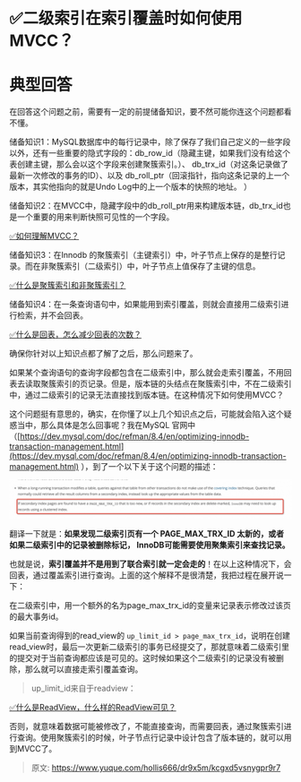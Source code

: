 # ✅二级索引在索引覆盖时如何使用MVCC？


# 典型回答

在回答这个问题之前，需要有一定的前提储备知识，要不然可能你连这个问题都看不懂。

储备知识1：MySQL数据库中的每行记录中，除了保存了我们自己定义的一些字段以外，还有一些重要的隐式字段的：db_row_id（隐藏主键，如果我们没有给这个表创建主键，那么会以这个字段来创建聚簇索引。）、 db_trx_id（对这条记录做了最新一次修改的事务的ID）、以及 db_roll_ptr（回滚指针，指向这条记录的上一个版本，其实他指向的就是Undo Log中的上一个版本的快照的地址。 ）

储备知识2：在MVCC中，隐藏字段中的db_roll_ptr用来构建版本链，db_trx_id也是一个重要的用来判断快照可见性的一个字段。

[✅如何理解MVCC？](https://www.yuque.com/hollis666/dr9x5m/wgu1u6?view=doc_embed)

储备知识3：在Innodb 的聚簇索引（主键索引）中，叶子节点上保存的是整行记录。而在非聚簇索引（二级索引）中，叶子节点上值保存了主键的信息。

[✅什么是聚簇索引和非聚簇索引？](https://www.yuque.com/hollis666/dr9x5m/le8gbo472cpxv63z?view=doc_embed)

储备知识4：在一条查询语句中，如果能用到索引覆盖，则就会直接用二级索引进行检索，并不会回表。

[✅什么是回表，怎么减少回表的次数？](https://www.yuque.com/hollis666/dr9x5m/vr22wd?view=doc_embed)


确保你针对以上知识点都了解了之后，那么问题来了。

如果某个查询语句的查询字段都包含在二级索引中，那么就会走索引覆盖，不用回表去读取聚簇索引的页记录。但是，版本链的头结点在聚簇索引中，不在二级索引中，通过二级索引的记录无法直接找到版本链。在这种情况下如何使用MVCC？

这个问题挺有意思的，确实，在你懂了以上几个知识点之后，可能就会陷入这个疑惑当中，那么具体是怎么回事呢？我在MySQL 官网中（[https://dev.mysql.com/doc/refman/8.4/en/optimizing-innodb-transaction-management.html](https://dev.mysql.com/doc/refman/8.4/en/optimizing-innodb-transaction-management.html) ），到了一个以下关于这个问题的描述：

![17229262951707.jpg](./img/s3S5Y1RgOaLpgS1k/1723252444599-6db106b7-32b7-41cc-9a49-cb8d787ae7d2-140927.jpeg)

翻译一下就是：**如果发现二级索引页有一个 PAGE_MAX_TRX_ID 太新的，或者如果二级索引中的记录被删除标记， InnoDB可能需要使用聚集索引来查找记录。**

也就是说，**索引覆盖并不是用到了联合索引就一定会走的**！在以上这种情况下，会回表，通过覆盖索引进行查询。上面的这个解释不是很清楚，我把过程在展开说一下：

在二级索引中，用一个额外的名为page_max_trx_id的变量来记录表示修改过该页的最大事务id。

如果当前查询得到的read_view的 `up_limit_id > page_max_trx_id`，说明在创建read_view时，最后一次更新二级索引的事务已经提交了，那就意味着二级索引里的提交对于当前查询都应该是可见的。这时候如果这个二级索引的记录没有被删除，那么就可以直接走索引覆盖查询。

> up_limit_id来自于readview：

[✅什么是ReadView，什么样的ReadView可见？](https://www.yuque.com/hollis666/dr9x5m/gq6em9bet37p4f77?view=doc_embed)

否则，就意味着数据可能被修改了，不能直接查询，而需要回表，通过聚簇索引进行查询。使用聚簇索引的时候，叶子节点行记录中设计包含了版本链的，就可以用到MVCC了。


> 原文: <https://www.yuque.com/hollis666/dr9x5m/kcgxd5vsnygpr9r7>